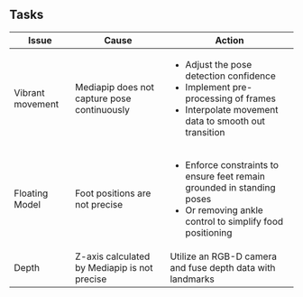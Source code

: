 ## Tasks

|Issue                  | Cause                   | Action                |
|-----------------------|-------------------------|-----------------------|
| Vibrant movement | Mediapip does not capture pose continuously| <ul><li> Adjust the pose detection confidence</li><li>Implement pre-processing of frames</li><li>Interpolate movement data to smooth out transition|
| Floating Model   | Foot positions are not precise| <ul><li> Enforce constraints to ensure feet remain grounded in standing poses</li><li>Or removing ankle control to simplify food positioning|
| Depth | Z-axis calculated by Mediapip is not precise | Utilize an RGB-D camera and fuse depth data with landmarks|
